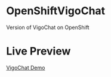 # OpenShiftVigoChat
Version of VigoChat on OpenShift

# Live Preview
[VigoChat Demo](http://vigochat.herokuapp.com)

